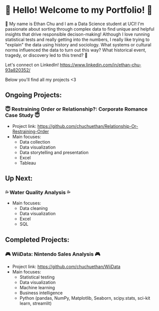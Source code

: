 # 🌴 Hello! Welcome to my Portfolio! 🌴

🌿 My name is Ethan Chu and I am a Data Science student at UCI! I'm passionate about sorting through complex data to find unique and helpful insights that drive responsible decison-making! Although I love running statistical tests and really getting into the numbers, I really like trying to "explain" the data using history and sociology. What systems or cultural norms influenced the data to turn out this way? What historical event, tragedy, or discovery led to this trend? 🌿

Let's connect on LinkedIn! https://www.linkedin.com/in/ethan-chu-93a820352/

Below you'll find all my projects <3


## Ongoing Projects: 
### 😇 Restraining Order or Relationship?: Corporate Romance Case Study 😇
- Project link: https://github.com/chuchuethan/Relationship-Or-Restraining-Order
- Main focuses:
  - Data collection
  - Data visualization
  - Data storytelling and presentation
  - Excel
  - Tableau

## Up Next:
### 💦 Water Quality Analysis 💦
- Main focuses:
  - Data cleaning
  - Data visualization
  - Excel
  - SQL

## Completed Projects: 
### 🎮 WiiData: Nintendo Sales Analysis 🎮
- Project link: https://github.com/chuchuethan/WiiData
- Main focuses:
  - Statistical testing
  - Data visualization
  - Machine learning
  - Business intelligence
  - Python (pandas, NumPy, Matplotlib, Seaborn, scipy.stats, sci-kit learn, streamlit)
